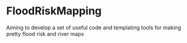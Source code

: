 # FloodRiskMapping
Aiming to develop a set of useful code and templating tools for making pretty flood risk and river maps

